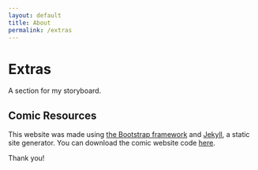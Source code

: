 ```yaml
---
layout: default
title: About
permalink: /extras
---
```

# Extras

A section for my storyboard.

## Comic Resources
This website was made using [the Bootstrap framework](http://getbootstrap.com/) and [Jekyll](https://jekyllrb.com/), a static site generator. You can download the comic website code [here](https://github.com/peahatlanding/Webcomic-Jekyll-Theme).

Thank you!
